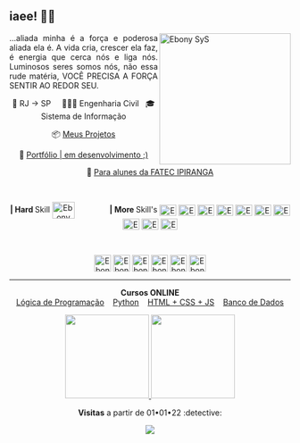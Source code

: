 <h2 align="left">iaee! 🖖🏾 </h2>
<p align="justify" fontsize="8">
  <img align="right" alt="Ebony SyS" height="235" src="https://i.im.ge/2021/10/05/Tv8aZr.png">
  ...aliada minha é a força e poderosa aliada ela é. A vida cria, crescer ela faz, é energia que cerca nós e liga nós. Luminosos seres somos nós, não essa rude matéria, VOCÊ PRECISA A FORÇA SENTIR AO REDOR SEU.
  <p align="center">
    📌 RJ → SP  &nbsp; &nbsp; 👨🏾‍🎓 Engenharia Civil &nbsp; 🎓 Sistema de Informação 
  </p>
  <p align="center">
   📦  <a href="https://github.com/Ebony-SYS">Meus Projetos</a>
  </p>
  <p align="center">
    🚧 <a href=https://portfolioleonardoalves.netlify.app/portfolio.html>Portfólio | em desenvolvimento ;)</a>
  </p>
  <p align="center">
    🚧 <a href=https://github.com/Leon4rdoalves>Para alunes da FATEC IPIRANGA</a>
  </p>

</p>
</br>
<p align="center">  
  <strong>| Hard </strong>Skill
  <img align="center" alt="Ebony SyS" height="30" width="40" src="https://cdn.jsdelivr.net/gh/devicons/devicon/icons/python/python-original.svg" />
  &nbsp; &nbsp;&nbsp; &nbsp;&nbsp; &nbsp;&nbsp; &nbsp;&nbsp; &nbsp;<strong>| More </strong>Skill's 
  <img align="center" alt="Ebony SyS" height="20" width="30" src="https://cdn.jsdelivr.net/gh/devicons/devicon/icons/javascript/javascript-original.svg" />
  <img align="center" alt="Ebony SyS" height="20" width="30" src="https://cdn.jsdelivr.net/gh/devicons/devicon/icons/java/java-original.svg" />
  <img align="center" alt="Ebony SyS" height="20" width="30" src="https://cdn.jsdelivr.net/gh/devicons/devicon/icons/spring/spring-original.svg" />
  <img align="center" alt="Ebony SyS" height="20" width="30" src="https://cdn.jsdelivr.net/gh/devicons/devicon/icons/mysql/mysql-original.svg" />
  <img align="center" alt="Ebony SyS" height="20" width="30" src="https://cdn.jsdelivr.net/gh/devicons/devicon/icons/postgresql/postgresql-original.svg" />
  <img align="center" alt="Ebony SyS" height="20" width="30" src="https://cdn.jsdelivr.net/gh/devicons/devicon/icons/typescript/typescript-original.svg" />
  <img align="center" alt="Ebony SyS" height="20" width="30" src="https://cdn.jsdelivr.net/gh/devicons/devicon/icons/html5/html5-original.svg" />
  <img align="center" alt="Ebony SyS" height="20" width="30" src="https://cdn.jsdelivr.net/gh/devicons/devicon/icons/css3/css3-original.svg" />
  <img align="center" alt="Ebony SyS" height="20" width="30" src="https://cdn.jsdelivr.net/gh/devicons/devicon/icons/angularjs/angularjs-original.svg" />
  <img align="center" alt="Ebony SyS" height="20" width="30" src="https://cdn.jsdelivr.net/gh/devicons/devicon/icons/docker/docker-original.svg" />
</p>
</br>
<p align="center">
  <a href="https://api.whatsapp.com/send?phone=5511979714423" target="_blank"><img align="center" alt="Ebony SyS" height="30" width="30" src="https://user-images.githubusercontent.com/52077278/135926000-c3344d2c-7ec3-4272-b90c-08196c24e9c4.png"></a>
  <a href="mailto:leon4rdoalvess@gmail.com" target="_blank"><img align="center" alt="Ebony SyS" height="30" width="30" src="https://user-images.githubusercontent.com/52077278/135926148-30e0cd29-92a2-46ca-ad8d-28fa6175e58a.png"></a>
  <a href="https://www.linkedin.com/in/leonardo-alves-7b5aa5152/" target="_blank"><img align="center" alt="Ebony SyS" height="30" width="30" src="https://user-images.githubusercontent.com/52077278/135925928-32dab723-cd9f-4b40-aa16-2397ff1221b3.png"></a>
  <a href="https://instagram.com/ebony.programador/" target="_blank"><img align="center" alt="Ebony SyS" height="30" width="30" src="https://user-images.githubusercontent.com/52077278/135925755-413332a2-0141-4a84-bf74-8fbc05f02734.png"></a>
  <a href="https://www.youtube.com/channel/UCgMsaDIka3GpY3GSKSnUNZg" target="_blank"><img align="center" alt="Ebony SyS" height="30" width="30" src="https://user-images.githubusercontent.com/52077278/135925864-5eca65eb-3cb4-48f8-a26e-26d868b3def5.png"></a>
  <a href="https://www.youtube.com/channel/UC8fRZfYGd21_D8DwuEcFuHw" target="_blank"><img align="center" alt="Ebony SyS" height="30" width="30" src="https://user-images.githubusercontent.com/52077278/135925864-5eca65eb-3cb4-48f8-a26e-26d868b3def5.png"></a>
</p>
<hr/>
<p align="center">
  <strong>Cursos ONLINE</strong></br> 
  <a href="https://www.superprof.com.br/logica-programacao-tudo-voce-precisa-saber-para-ser-bom-desenvolvedor.html">Lógica de Programação</a>&nbsp; &nbsp; 
  <a href="https://www.superprof.com.br/aprenda-python-maneira-correta-com-exercicios-fixacao-bonus-sobre-games.html">Python</a>&nbsp; &nbsp; 
  <a href="https://www.superprof.com.br/html-css-javascript-isso-mesmo-tudo-curso-basico-avancado.html">HTML + CSS + JS</a>&nbsp; &nbsp;    
  <a href="https://www.superprof.com.br/aulas-banco-dados-sql-basico-avancado-com-exercicios-para-dominio-das-rotinas.html">Banco de Dados</a>
</p>
<p align="center">  
  <a href="https://github.com/Leon4rdoalves">
    <img height="150em" src="https://github-readme-stats.vercel.app/api/top-langs/?username=Leon4rdoalves&hide=html&layout=compact&theme=dark&show_icons=true" />
  </a>
  <a href="https://github.com/Leon4rdoalves">
    <img height="150em" src="https://github-readme-stats.vercel.app/api?username=Leon4rdoalves&theme=dark&show_icons=true" />
  </a>
</p>
<p align="center"><strong> Visitas</strong> a partir de 01•01•22 :detective: <br>
<p align="center"> 
   <img alingn="center" src="https://profile-counter.glitch.me/Leon4rdoalves/count.svg" />
</p>




